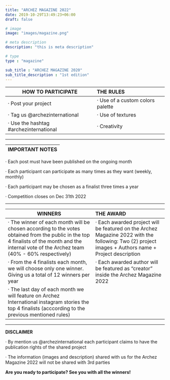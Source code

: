 ```yaml
---
title: "ARCHEZ MAGAZINE 2022"
date: 2019-10-29T13:49:23+06:00
draft: false

# image
image: "images/magazine.png"

# meta description
description: "this is meta description"

# type
type : "magazine"

sub_title : "ARCHEZ MAGAZINE 2020"
sub_title_description : "1st edition"
---
```


|**HOW TO PARTICIPATE**                 |**THE RULES**
| ------------------------------------- |:---------------------------------
|· Post your project                    |· Use of a custom colors palette
|· Tag us @archezinternational          |· Use of textures
|· Use the hashtag #archezinternational |· Creativity
---

|**IMPORTANT NOTES**
| -------------------

· Each post must have been published on the ongoing month 

· Each participant can participate as many times as they want (weekly, monthly)

· Each participant may be chosen as a finalist three times a year

· Competition closes on Dec 31th 2022

---

|**WINNERS**|**THE AWARD**
| --------------------------------- |:---------------------------------
|· The winner of each month will be chosen according to the votes obtained from the public in the top 4 finalists of the month and the internal vote of the Archez team (40% - 60% respectively)|· Each awarded project will be featured on the Archez Magazine 2022 with the following: Two (2) project images + Authors name + Project description
|· From the 4 finalists each month, we will choose only one winner. Giving us a total of 12 winners per year|· Each awarded author will be featured as “creator” inside the Archez Magazine 2022
|· The last day of each month we will feature on Archez International instagram stories the top 4 finalists (acccording to the previous mentioned rules)
---

**DISCLAIMER**

· By mention us @archezinternational each participant claims to have the publication rights of the shared project

· The information (images and description) shared with us for the Archez Magazine 2022 will not be shared with 3rd parties


**Are you ready to participate? See you with all the winners!**
